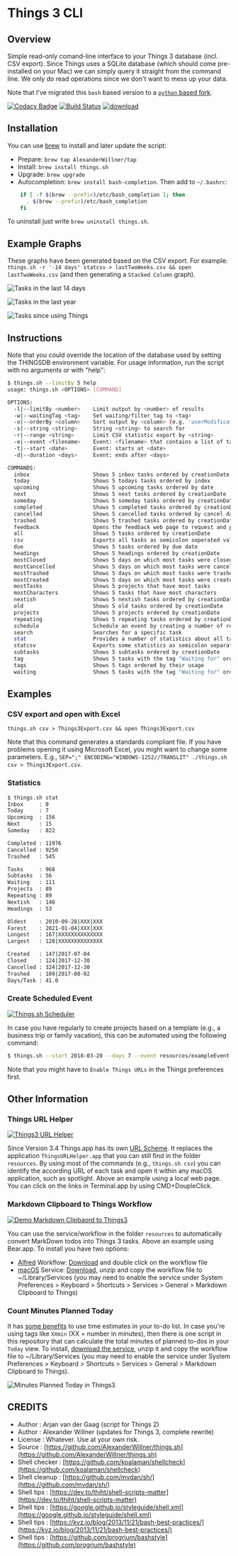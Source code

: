 # Things 3 CLI

## Overview

Simple read-only comand-line interface to your Things 3 database (incl. CSV export). Since Things uses a SQLite database (which should come pre-installed on your Mac) we can simply query it straight from the command line. We only do read operations since we don't want to mess up your data.

Note that I've migrated this `bash` based version to a [`python` based fork](https://github.com/thingsapi/things-cli).

[![Codacy Badge](https://api.codacy.com/project/badge/Grade/62336d873da240ac89188efdb9f50d8b)](https://app.codacy.com/app/AlexanderWillner/things.sh?utm_source=github.com&utm_medium=referral&utm_content=AlexanderWillner/things.sh&utm_campaign=Badge_Grade_Dashboard)
[![Build Status](https://travis-ci.org/AlexanderWillner/things.sh.svg?branch=master)](https://travis-ci.org/AlexanderWillner/things.sh) [![download](https://img.shields.io/github/downloads/AlexanderWillner/things.sh/total)](https://github.com/AlexanderWillner/things.sh/releases)

## Installation

You can use [brew](https://brew.sh) to install and later update the script:

- Prepare: ```brew tap AlexanderWillner/tap```
- Install: ```brew install things.sh```
- Upgrade: ```brew upgrade```
- Autocompletion: ```brew install bash-completion```. Then add to ```~/.bashrc```:

```bash
    if [ -f $(brew --prefix)/etc/bash_completion ]; then
      . $(brew --prefix)/etc/bash_completion
    fi
```

To uninstall just write `brew uninstall things.sh`.

## Example Graphs

These graphs have been generated based on the CSV export. For example: ```things.sh -r '-14 days' statcsv > lastTwoWeeks.csv && open lastTwoWeeks.csv``` (and then generating a ```Stacked Column``` graph).

![Tasks in the last 14 days](img/example3.jpg)

![Tasks in the last year](img/example1.jpg)

![Tasks since using Things](img/example2.jpg)

## Instructions

Note that you could override the location of the database used by setting the THINGSDB environment variable. For usage information, run the script with no arguments or with "help":

```bash
$ things.sh --limitBy 5 help
usage: things.sh <OPTIONS> [COMMAND]

OPTIONS:
  -l|--limitBy <number>    Limit output by <number> of results
  -w|--waitingTag <tag>    Set waiting/filter tag to <tag>
  -o|--orderBy <column>    Sort output by <column> (e.g. 'userModificationDate' or 'creationDate')
  -s|--string <string>     String <string> to search for
  -r|--range <string>      Limit CSV statistic export by <string>
  -e|--event <filename>    Event: <filename> that contains a list of tasks
  -t|--start <date>        Event: starts at <date>
  -d|--duration <days>     Event: ends after <days>

COMMANDS:
  inbox                    Shows 5 inbox tasks ordered by creationDate
  today                    Shows 5 todays tasks ordered by index
  upcoming                 Shows 5 upcoming tasks ordered by date
  next                     Shows 5 next tasks ordered by creationDate
  someday                  Shows 5 someday tasks ordered by creationDate
  completed                Shows 5 completed tasks ordered by creationDate
  cancelled                Shows 5 cancelled tasks ordered by cancel date
  trashed                  Shows 5 trashed tasks ordered by creationDate
  feedback                 Opens the feedback web page to request and propose changes
  all                      Shows 5 tasks ordered by creationDate
  csv                      Exports all tasks as semicolon seperated values incl. notes and Excel friendly
  due                      Shows 5 tasks ordered by due date
  headings                 Shows 5 headings ordered by creationDate
  mostClosed               Shows 5 days on which most tasks were closed
  mostCancelled            Shows 5 days on which most tasks were cancelled
  mostTrashed              Shows 5 days on which most tasks were trashed
  mostCreated              Shows 5 days on which most tasks were created
  mostTasks                Shows 5 projects that have most tasks
  mostCharacters           Shows 5 tasks that have most characters
  nextish                  Shows 5 nextish tasks ordered by creationDate
  old                      Shows 5 old tasks ordered by creationDate
  projects                 Shows 5 projects ordered by creationDate
  repeating                Shows 5 repeating tasks ordered by creationDate
  schedule                 Schedule an event by creating a number of related tasks
  search                   Searches for a specific task
  stat                     Provides a number of statistics about all tasks
  statcsv                  Exports some statistics as semicolon separated values for -1 year
  subtasks                 Shows 5 subtasks ordered by creationDate
  tag                      Shows 5 tasks with the tag "Waiting for" ordered by "creationDate"
  tags                     Shows 5 tags ordered by their usage
  waiting                  Shows 5 tasks with the tag "Waiting for" ordered by "creationDate"
```

## Examples

### CSV export and open with Excel

```things.sh csv > Things3Export.csv && open Things3Export.csv```

Note that this command generates a standards compliant file. If you have problems
opening it using Microsoft Excel, you might want to change some parameters.
E.g., ```SEP=";" ENCODING="WINDOWS-1252//TRANSLIT" ./things.sh csv > Things3Export.csv```.

### Statistics

```bash
$ things.sh stat
Inbox     : 0
Today     : 7
Upcoming  : 156
Next      : 15
Someday   : 822

Completed : 11976
Cancelled : 9250
Trashed   : 545

Tasks     : 968
Subtasks  : 56
Waiting   : 111
Projects  : 89
Repeating : 89
Nextish   : 146
Headings  : 53

Oldest    : 2010-09-28|XXX|XXX
Farest    : 2021-01-04|XXX|XXX
Longest   : 167|XXXXXXXXXXXXXX
Largest   : 128|XXXXXXXXXXXXXX

Created   : 147|2017-07-04
Closed    : 124|2017-12-30
Cancelled : 324|2017-12-30
Trashed   : 109|2017-08-02
Days/Task : 41.0
```

### Create Scheduled Event

[![Things.sh Scheduler](https://j.gifs.com/VPrxp9.gif)](https://youtu.be/npOYItkLuhU)

In case you have regularly to create projects based on a template (e.g., a business trip or family vacation), this can be automated using the following command:

```bash
$ things.sh --start 2018-03-20 --days 7 --event resources/exampleEvent.thingslist schedule
```

Note that you might have to ```Enable Things URLs``` in the Things preferences first.

## Other Information

### Things URL Helper

[![Things3 URL Helper](https://j.gifs.com/59VllB.gif)](https://youtu.be/6niSmdXanug)

Since Version 3.4 Things.app has its own [URL Scheme](https://support.culturedcode.com/customer/en/portal/articles/2803573). It replaces the application ```ThingsURLHelper.app``` that you can still find in the folder ```resources```. By using most of the commands (e.g., ```things.sh csv```) you can identify the according URL of each task and open it within any macOS application, such as spotlight. Above an example using a local web page. You can click on the links in Terminal.app by using CMD+DoupleClick.

### Markdown Clipboard to Things Workflow

[![Demo Markdown Clipbaord to Things3](https://j.gifs.com/gL8kx9.gif)](https://youtu.be/HTaxOkZb9S4)

You can use the service/workflow in the folder ```resources``` to automatically convert MarkDown todos into Things 3 tasks. Above an example using Bear.app. To install you have two options:

- [Alfred](https://www.alfredapp.com/blog/tips-and-tricks/tutorial-importing-and-setting-up-alfred-workflows/) Workflow: [Download](https://github.com/AlexanderWillner/things.sh/blob/master/resources/Markdown%20Clipboard%20to%20Things.alfredworkflow?raw=true) and double click on the workflow file
- [macOS](https://support.apple.com/kb/PH25241) Service: [Download](https://github.com/AlexanderWillner/things.sh/blob/master/resources/Markdown%20Clipboard%20to%20Things.workflow.zip?raw=true), unzip and copy the workflow file to ~/Library/Services (you may need to enable the service under System Preferences > Keyboard > Shortcuts > Services > General > Markdown Clipboard to Things)

### Count Minutes Planned Today

It has [some benefits](https://blog.amazingmarvin.com/5-benefits-of-using-time-estimates-in-your-to-do-list/) to use time estimates in your to-do list. In case you're using tags like ```XXmin``` (XX = number in minutes), then there is one script in this repository that can calculate the total minutes of planned to-dos in your ```Today``` view. To install, [download the service](https://github.com/AlexanderWillner/things.sh/blob/master/resources/MinutesTodayInThings.zip?raw=true), unzip it and copy the workflow file to ~/Library/Services (you may need to enable the service under System Preferences > Keyboard > Shortcuts > Services > General > Markdown Clipboard to Things).

![Minutes Planned Today in Things3](img/todayMinutes.png)

## CREDITS

- Author        : Arjan van der Gaag (script for Things 2)
- Author        : Alexander Willner (updates for Things 3, complete rewrite)
- License       : Whatever. Use at your own risk.
- Source        : [https://github.com/AlexanderWillner/things.sh](https://github.com/AlexanderWillner/things.sh)
- Shell checker : [https://github.com/koalaman/shellcheck](https://github.com/koalaman/shellcheck)
- Shell cleanup : [https://github.com/mvdan/sh/](https://github.com/mvdan/sh/)
- Shell tips    : [https://dev.to/thiht/shell-scripts-matter](https://dev.to/thiht/shell-scripts-matter)
- Shell tips    : [https://google.github.io/styleguide/shell.xml](https://google.github.io/styleguide/shell.xml)
- Shell tips    : [https://kvz.io/blog/2013/11/21/bash-best-practices/](https://kvz.io/blog/2013/11/21/bash-best-practices/)
- Shell tips    : [https://github.com/progrium/bashstyle](https://github.com/progrium/bashstyle)

